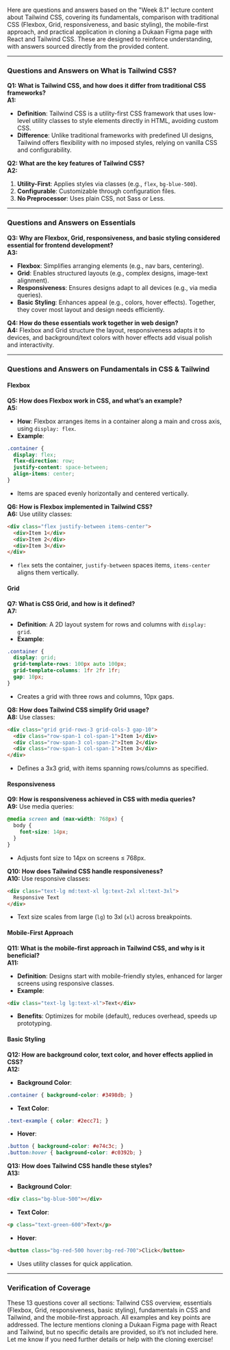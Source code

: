 Here are questions and answers based on the "Week 8.1" lecture content about Tailwind CSS, covering its fundamentals, comparison with traditional CSS (Flexbox, Grid, responsiveness, and basic styling), the mobile-first approach, and practical application in cloning a Dukaan Figma page with React and Tailwind CSS. These are designed to reinforce understanding, with answers sourced directly from the provided content.

---

### Questions and Answers on What is Tailwind CSS?

**Q1: What is Tailwind CSS, and how does it differ from traditional CSS frameworks?**  
**A1:**  
- **Definition**: Tailwind CSS is a utility-first CSS framework that uses low-level utility classes to style elements directly in HTML, avoiding custom CSS.  
- **Difference**: Unlike traditional frameworks with predefined UI designs, Tailwind offers flexibility with no imposed styles, relying on vanilla CSS and configurability.

**Q2: What are the key features of Tailwind CSS?**  
**A2:**  
1. **Utility-First**: Applies styles via classes (e.g., `flex`, `bg-blue-500`).  
2. **Configurable**: Customizable through configuration files.  
3. **No Preprocessor**: Uses plain CSS, not Sass or Less.

---

### Questions and Answers on Essentials

**Q3: Why are Flexbox, Grid, responsiveness, and basic styling considered essential for frontend development?**  
**A3:**  
- **Flexbox**: Simplifies arranging elements (e.g., nav bars, centering).  
- **Grid**: Enables structured layouts (e.g., complex designs, image-text alignment).  
- **Responsiveness**: Ensures designs adapt to all devices (e.g., via media queries).  
- **Basic Styling**: Enhances appeal (e.g., colors, hover effects). Together, they cover most layout and design needs efficiently.

**Q4: How do these essentials work together in web design?**  
**A4:** Flexbox and Grid structure the layout, responsiveness adapts it to devices, and background/text colors with hover effects add visual polish and interactivity.

---

### Questions and Answers on Fundamentals in CSS & Tailwind

#### Flexbox
**Q5: How does Flexbox work in CSS, and what’s an example?**  
**A5:**  
- **How**: Flexbox arranges items in a container along a main and cross axis, using `display: flex`.  
- **Example**:  
```css
.container {
  display: flex;
  flex-direction: row;
  justify-content: space-between;
  align-items: center;
}
```
- Items are spaced evenly horizontally and centered vertically.

**Q6: How is Flexbox implemented in Tailwind CSS?**  
**A6:** Use utility classes:  
```html
<div class="flex justify-between items-center">
  <div>Item 1</div>
  <div>Item 2</div>
  <div>Item 3</div>
</div>
```
- `flex` sets the container, `justify-between` spaces items, `items-center` aligns them vertically.

#### Grid
**Q7: What is CSS Grid, and how is it defined?**  
**A7:**  
- **Definition**: A 2D layout system for rows and columns with `display: grid`.  
- **Example**:  
```css
.container {
  display: grid;
  grid-template-rows: 100px auto 100px;
  grid-template-columns: 1fr 2fr 1fr;
  gap: 10px;
}
```
- Creates a grid with three rows and columns, 10px gaps.

**Q8: How does Tailwind CSS simplify Grid usage?**  
**A8:** Use classes:  
```html
<div class="grid grid-rows-3 grid-cols-3 gap-10">
  <div class="row-span-1 col-span-1">Item 1</div>
  <div class="row-span-3 col-span-2">Item 2</div>
  <div class="row-span-1 col-span-1">Item 3</div>
</div>
```
- Defines a 3x3 grid, with items spanning rows/columns as specified.

#### Responsiveness
**Q9: How is responsiveness achieved in CSS with media queries?**  
**A9:** Use media queries:  
```css
@media screen and (max-width: 768px) {
  body {
    font-size: 14px;
  }
}
```
- Adjusts font size to 14px on screens ≤ 768px.

**Q10: How does Tailwind CSS handle responsiveness?**  
**A10:** Use responsive classes:  
```html
<div class="text-lg md:text-xl lg:text-2xl xl:text-3xl">
  Responsive Text
</div>
```
- Text size scales from large (`lg`) to 3xl (`xl`) across breakpoints.

#### Mobile-First Approach
**Q11: What is the mobile-first approach in Tailwind CSS, and why is it beneficial?**  
**A11:**  
- **Definition**: Designs start with mobile-friendly styles, enhanced for larger screens using responsive classes.  
- **Example**:  
```html
<div class="text-lg lg:text-xl">Text</div>
```
- **Benefits**: Optimizes for mobile (default), reduces overhead, speeds up prototyping.

#### Basic Styling
**Q12: How are background color, text color, and hover effects applied in CSS?**  
**A12:**  
- **Background Color**:  
```css
.container { background-color: #3498db; }
```
- **Text Color**:  
```css
.text-example { color: #2ecc71; }
```
- **Hover**:  
```css
.button { background-color: #e74c3c; }
.button:hover { background-color: #c0392b; }
```

**Q13: How does Tailwind CSS handle these styles?**  
**A13:**  
- **Background Color**:  
```html
<div class="bg-blue-500"></div>
```
- **Text Color**:  
```html
<p class="text-green-600">Text</p>
```
- **Hover**:  
```html
<button class="bg-red-500 hover:bg-red-700">Click</button>
```
- Uses utility classes for quick application.

---

### Verification of Coverage
These 13 questions cover all sections: Tailwind CSS overview, essentials (Flexbox, Grid, responsiveness, basic styling), fundamentals in CSS and Tailwind, and the mobile-first approach. All examples and key points are addressed. The lecture mentions cloning a Dukaan Figma page with React and Tailwind, but no specific details are provided, so it’s not included here. Let me know if you need further details or help with the cloning exercise!